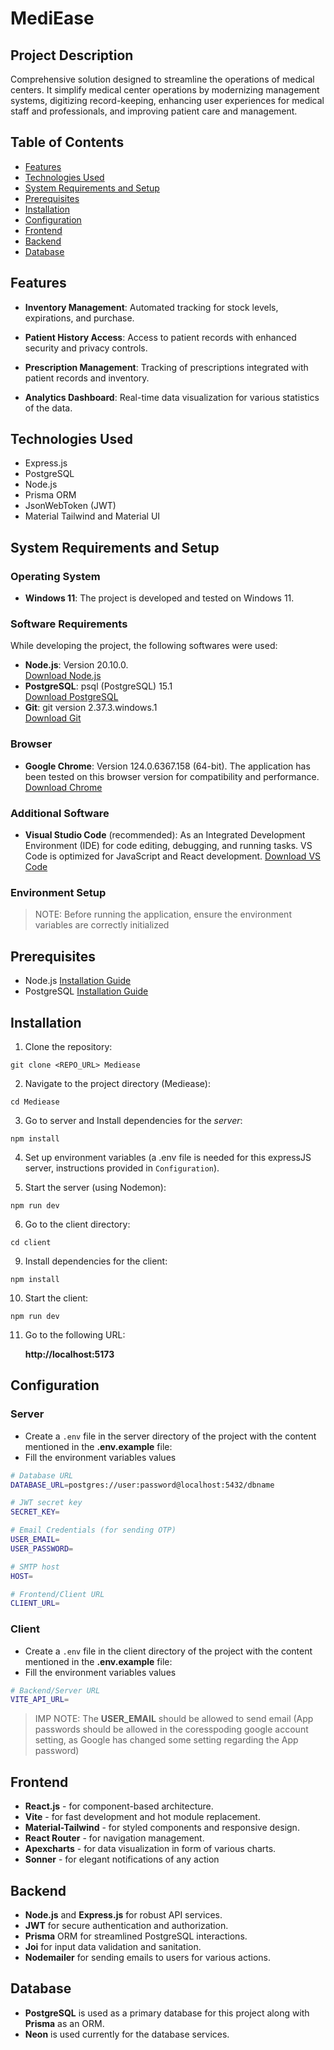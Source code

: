 # MediEase

## Project Description

Comprehensive solution designed to streamline the operations of medical centers. It simplify medical center operations by modernizing management systems, digitizing record-keeping, enhancing user experiences for medical staff and professionals, and improving patient care and management.

## Table of Contents

- [Features](#features)
- [Technologies Used](#technologies-used)
- [System Requirements and Setup](#system-requirements-and-setup)
- [Prerequisites](#prerequisites)
- [Installation](#installation)
- [Configuration](#configuration)
- [Frontend](#frontend)
- [Backend](#backend)
- [Database](#database)

## Features

- **Inventory Management**: Automated tracking for stock levels, expirations, and purchase.
  
- **Patient History Access**: Access to patient records with enhanced security and privacy controls.

- **Prescription Management**: Tracking of prescriptions integrated with patient records and inventory.

- **Analytics Dashboard**: Real-time data visualization for various statistics of the data.

## Technologies Used

- Express.js
- PostgreSQL
- Node.js
- Prisma ORM
- JsonWebToken (JWT)
- Material Tailwind and Material UI

## System Requirements and Setup

### Operating System

- **Windows 11**: The project is developed and tested on Windows 11.

### Software Requirements

While developing the project, the following softwares were used:

- **Node.js**: Version 20.10.0.   
[Download Node.js](https://nodejs.org/)
- **PostgreSQL**: psql (PostgreSQL) 15.1   
[Download PostgreSQL](https://www.postgresql.org/download/)
- **Git**: git version 2.37.3.windows.1  
[Download Git](https://git-scm.com/downloads)

### Browser

- **Google Chrome**: Version 124.0.6367.158 (64-bit). The application has been tested on this browser version for compatibility and performance. [Download Chrome](https://www.google.com/chrome/)

### Additional Software

- **Visual Studio Code** (recommended): As an Integrated Development Environment (IDE) for code editing, debugging, and running tasks. VS Code is optimized for JavaScript and React development. [Download VS Code](https://code.visualstudio.com/)

### Environment Setup

> NOTE: Before running the application, ensure the environment variables are correctly initialized


## Prerequisites

- Node.js [Installation Guide](https://nodejs.org/)
- PostgreSQL [Installation Guide](https://www.postgresql.org/download/)

## Installation

1. Clone the repository:

```
git clone <REPO_URL> Mediease
```

2. Navigate to the project directory (Mediease):

```
cd Mediease
```

3. Go to server and Install dependencies for the _server_:

```
npm install
```

4. Set up environment variables (a .env file is needed for this expressJS server, instructions provided in `Configuration`).

5. Start the server (using Nodemon):

```
npm run dev
```

6. Go to the client directory:

```
cd client
```

9. Install dependencies for the client:

```
npm install
```

10. Start the client:

```
npm run dev
```

11. Go to the following URL:

    **http://localhost:5173**

## Configuration

### Server
- Create a `.env` file in the server directory of the project with the content mentioned in the **.env.example** file:
- Fill the environment variables values

```bash
# Database URL
DATABASE_URL=postgres://user:password@localhost:5432/dbname

# JWT secret key
SECRET_KEY=

# Email Credentials (for sending OTP)
USER_EMAIL=
USER_PASSWORD=

# SMTP host 
HOST=

# Frontend/Client URL
CLIENT_URL=
```

### Client
- Create a `.env` file in the client directory of the project with the content mentioned in the **.env.example** file:
- Fill the environment variables values

```bash
# Backend/Server URL
VITE_API_URL=
```

> IMP NOTE: The **USER_EMAIL** should be allowed to send email (App passwords should be allowed in the coresspoding google account setting, as Google has changed some setting regarding the App password)

## Frontend

- **React.js** - for component-based architecture.
- **Vite** - for fast development and hot module replacement.
- **Material-Tailwind** - for styled components and responsive design.
- **React Router** - for navigation management.
- **Apexcharts** - for data visualization in form of various charts. 
- **Sonner** - for elegant notifications of any action 

## Backend

- **Node.js** and **Express.js** for robust API services.
- **JWT** for secure authentication and authorization.
- **Prisma** ORM for streamlined PostgreSQL interactions.
- **Joi** for input data validation and sanitation.
- **Nodemailer** for sending emails to users for various actions.

## Database

- **PostgreSQL** is used as a primary database for this project along with **Prisma** as an ORM.  
- **Neon** is used currently for the database services.